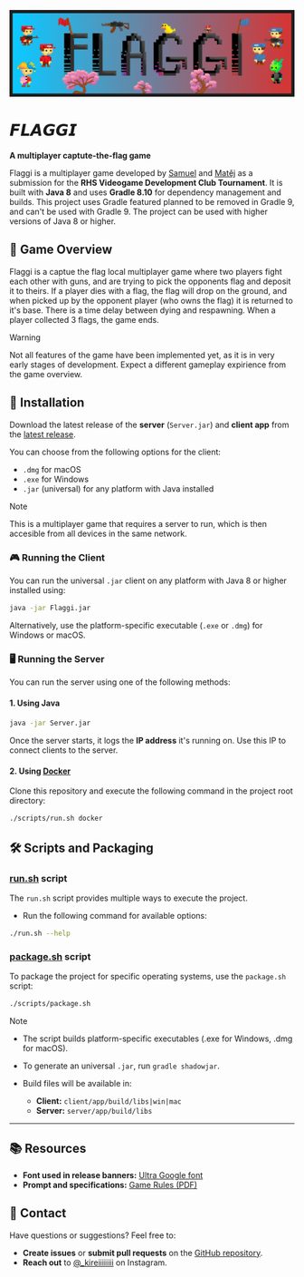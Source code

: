 ![Repository Header](./public/banner.png)

# 𝙁𝙇𝘼𝙂𝙂𝙄 

**A multiplayer captute-the-flag game**

Flaggi is a multiplayer game developed by [Samuel](https://github.com/Snapshot20) and [Matěj](https://github.com/kireiiiiiiii) as a submission for the **RHS Videogame Development Club Tournament**. It is built with **Java 8** and uses **Gradle 8.10** for dependency management and builds. This project uses Gradle featured planned to be removed in Gradle 9, and can't be used with Gradle 9. The project can be used with higher versions of Java 8 or higher.

## 📖 Game Overview

Flaggi is a captue the flag local multiplayer game where two players fight each other with guns, and are trying to pick the opponents flag and deposit it to theirs. If a player dies with a flag, the flag will drop on the ground, and when picked up by the opponent player (who owns the flag) it is returned to it's base. There is a time delay between dying and respawning. When a player collected 3 flags, the game ends.

> [!WARNING]
> Not all features of the game have been implemented yet, as it is in very early stages of development.
> Expect a different gameplay expirience from the game overview.

## 🚀 Installation

Download the latest release of the **server** (`Server.jar`) and **client app** from the [latest release](https://github.com/kireiiiiiiii/Flaggi/releases/latest).

You can choose from the following options for the client:

-   `.dmg` for macOS
-   `.exe` for Windows
-   `.jar` (universal) for any platform with Java installed

> [!NOTE]
> This is a multiplayer game that requires a server to run, which is then accesible from all devices in the same network.

### 🎮 Running the Client

You can run the universal `.jar` client on any platform with Java 8 or higher installed using:

```bash
java -jar Flaggi.jar
```

Alternatively, use the platform-specific executable (`.exe` or `.dmg`) for Windows or macOS.

### 🖥️ Running the Server

You can run the server using one of the following methods:

#### **1. Using Java**

```bash
java -jar Server.jar
```

Once the server starts, it logs the **IP address** it's running on. Use this IP to connect clients to the server.

#### **2. Using [Docker](docker.com)**

Clone this repository and execute the following command in the project root directory:

```bash
./scripts/run.sh docker
```

## 🛠️ Scripts and Packaging

### **[run.sh](./scripts/run.sh) script**

The `run.sh` script provides multiple ways to execute the project.

-   Run the following command for available options:

```bash
./run.sh --help
```

### **[package.sh](./scripts/package.sh) script**

To package the project for specific operating systems, use the `package.sh` script:

```bash
./scripts/package.sh
```

> [!NOTE]
>
> -   The script builds platform-specific executables (.exe for Windows, .dmg for macOS).
> -   To generate an universal `.jar`, run `gradle shadowjar`.
>
> -   Build files will be available in:
>     -   **Client:** `client/app/build/libs|win|mac`
>     -   **Server:** `server/app/build/libs`

---

## 📚 Resources

-   **Font used in release banners:** [Ultra Google font](https://fonts.google.com/specimen/Ultra)
-   **Prompt and specifications:** [Game Rules (PDF)](./public/TTT-game-rules.pdf)

## 💬 Contact

Have questions or suggestions? Feel free to:

-   **Create issues** or **submit pull requests** on the [GitHub repository](https://github.com/kireiiiiiiii/Flaggi).
-   **Reach out** to [@\_kireiiiiiiii](https://www.instagram.com/_kireiiiiiiii) on Instagram.
